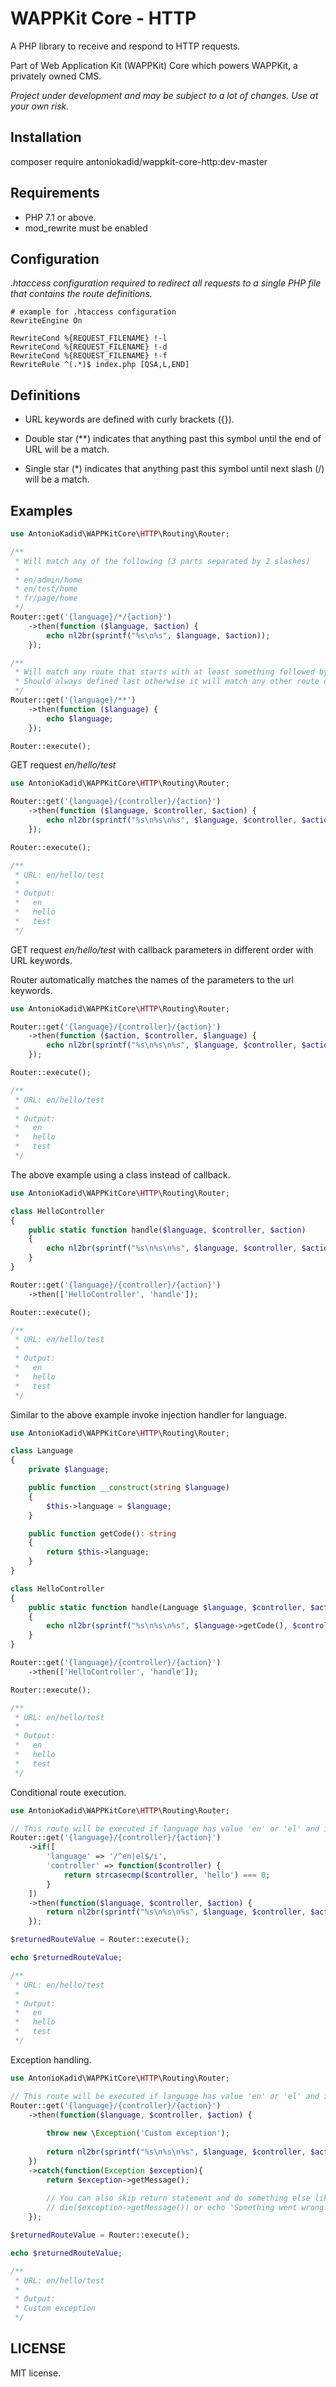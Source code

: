# WAPPKit Core - HTTP
A PHP library to receive and respond to HTTP requests.

Part of Web Application Kit (WAPPKit) Core which powers WAPPKit, a privately owned CMS.

*Project under development and may be subject to a lot of changes. Use at your own risk.*

## Installation

composer require antoniokadid/wappkit-core-http:dev-master

## Requirements

* PHP 7.1 or above.
* mod_rewrite must be enabled

## Configuration
*.htaccess configuration required to redirect all requests to a single PHP file that contains the route definitions.*

```apacheconfig
# example for .htaccess configuration
RewriteEngine On

RewriteCond %{REQUEST_FILENAME} !-l
RewriteCond %{REQUEST_FILENAME} !-d
RewriteCond %{REQUEST_FILENAME} !-f
RewriteRule ^(.*)$ index.php [QSA,L,END]
```

## Definitions

- URL keywords are defined with curly brackets ({}).

- Double star (**) indicates that anything past this symbol until the end of URL will be a match.

- Single star (*) indicates that anything past this symbol until next slash (/) will be a match.

## Examples

```php
use AntonioKadid\WAPPKitCore\HTTP\Routing\Router;

/** 
 * Will match any of the following (3 parts separated by 2 slashes)
 *
 * en/admin/home
 * en/test/home
 * fr/page/home
 */
Router::get('{language}/*/{action}')
    ->then(function ($language, $action) {
        echo nl2br(sprintf("%s\n%s", $language, $action));
    });

/**
 * Will match any route that starts with at least something followed by a slash.
 * Should always defined last otherwise it will match any other route defined after it.
 */
Router::get('{language}/**')
    ->then(function ($language) {
        echo $language;
    });

Router::execute();
```



GET request *en/hello/test*

```php
use AntonioKadid\WAPPKitCore\HTTP\Routing\Router;

Router::get('{language}/{controller}/{action}')
    ->then(function ($language, $controller, $action) {
        echo nl2br(sprintf("%s\n%s\n%s", $language, $controller, $action));
    });

Router::execute();

/**
 * URL: en/hello/test
 *
 * Output:
 *   en
 *   hello
 *   test
 */
```

GET request *en/hello/test* with callback parameters in different order with URL keywords.

Router automatically matches the names of the parameters to the url keywords.

```php
use AntonioKadid\WAPPKitCore\HTTP\Routing\Router;

Router::get('{language}/{controller}/{action}')
    ->then(function ($action, $controller, $language) {
        echo nl2br(sprintf("%s\n%s\n%s", $language, $controller, $action));
    });

Router::execute();

/**
 * URL: en/hello/test
 *
 * Output:
 *   en
 *   hello
 *   test
 */
```

The above example using a class instead of callback.

```php
use AntonioKadid\WAPPKitCore\HTTP\Routing\Router;

class HelloController
{
    public static function handle($language, $controller, $action)
    {
        echo nl2br(sprintf("%s\n%s\n%s", $language, $controller, $action));
    }
}

Router::get('{language}/{controller}/{action}')
    ->then(['HelloController', 'handle']);

Router::execute();

/**
 * URL: en/hello/test
 *
 * Output:
 *   en
 *   hello
 *   test
 */
```

Similar to the above example invoke injection handler for language.

```php
use AntonioKadid\WAPPKitCore\HTTP\Routing\Router;

class Language
{
    private $language;

    public function __construct(string $language)
    {
        $this->language = $language;
    }

    public function getCode(): string
    {
        return $this->language;
    }
}

class HelloController
{
    public static function handle(Language $language, $controller, $action)
    {
        echo nl2br(sprintf("%s\n%s\n%s", $language->getCode(), $controller, $action));
    }
}

Router::get('{language}/{controller}/{action}')
    ->then(['HelloController', 'handle']);

Router::execute();

/**
 * URL: en/hello/test
 *
 * Output:
 *   en
 *   hello
 *   test
 */
```

Conditional route execution.

```php
use AntonioKadid\WAPPKitCore\HTTP\Routing\Router;

// This route will be executed if language has value 'en' or 'el' and if controller has value 'hello'.
Router::get('{language}/{controller}/{action}')
    ->if([
        'language' => '/^en|el$/i',
        'controller' => function($controller) {
            return strcasecmp($controller, 'hello') === 0;
        }
    ])
    ->then(function($language, $controller, $action) {
        return nl2br(sprintf("%s\n%s\n%s", $language, $controller, $action));
    });

$returnedRouteValue = Router::execute();

echo $returnedRouteValue;

/**
 * URL: en/hello/test
 *
 * Output:
 *   en
 *   hello
 *   test
 */
```

Exception handling.

```php
use AntonioKadid\WAPPKitCore\HTTP\Routing\Router;

// This route will be executed if language has value 'en' or 'el' and if controller has value 'hello'.
Router::get('{language}/{controller}/{action}')
    ->then(function($language, $controller, $action) {
    
        throw new \Exception('Custom exception');
    
        return nl2br(sprintf("%s\n%s\n%s", $language, $controller, $action));
    })
    ->catch(function(Exception $exception){
        return $exception->getMessage();
        
        // You can also skip return statement and do something else like
        // die($exception->getMessage()) or echo 'Something went wrong.';
    });

$returnedRouteValue = Router::execute();

echo $returnedRouteValue;

/**
 * URL: en/hello/test
 *
 * Output:
 * Custom exception
 */
```
## LICENSE

MIT license.
